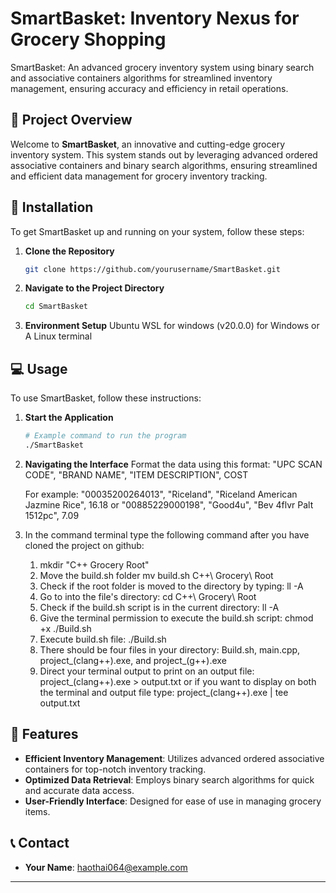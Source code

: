 # SmartBasket: Inventory Nexus for Grocery Shopping
SmartBasket: An advanced grocery inventory system using binary search and associative containers algorithms for streamlined inventory management, ensuring accuracy and efficiency in retail operations.

## 🌟 Project Overview
Welcome to **SmartBasket**, an innovative and cutting-edge grocery inventory system. This system stands out by leveraging advanced ordered associative containers and binary search algorithms, ensuring streamlined and efficient data management for grocery inventory tracking.

## 🚀 Installation

To get SmartBasket up and running on your system, follow these steps:

1. **Clone the Repository**
    ```bash
    git clone https://github.com/yourusername/SmartBasket.git
    ```

2. **Navigate to the Project Directory**
    ```bash
    cd SmartBasket
    ```

3. **Environment Setup**
    Ubuntu WSL for windows (v20.0.0) for Windows or
    A Linux terminal


## 💻 Usage

To use SmartBasket, follow these instructions:

1. **Start the Application**
    ```bash
    # Example command to run the program
    ./SmartBasket
    ```

2. **Navigating the Interface**
    Format the data using this format: "UPC SCAN CODE", "BRAND NAME", "ITEM DESCRIPTION", COST
   
    For example:
      "00035200264013", "Riceland", "Riceland American Jazmine Rice", 16.18
       or
      "00885229000198", "Good4u", "Bev 4flvr Palt 1512pc", 7.09
   
3. In the command terminal type the following command after you have cloned the project on github:
   1. mkdir "C++ Grocery Root"
   2. Move the build.sh folder mv build.sh C++\ Grocery\ Root
   3. Check if the root folder is moved to the directory by typing: ll -A
   4. Go to into the file's directory: cd C++\ Grocery\ Root
   5. Check if the build.sh script is in the current directory: ll -A
   6. Give the terminal permission to execute the build.sh script: chmod +x ./Build.sh
   7. Execute build.sh file: ./Build.sh
   8. There should be four files in your directory: Build.sh, main.cpp, project_(clang++).exe, and project_(g++).exe
   9. Direct your terminal output to print on an output file: project_(clang++).exe > output.txt
      or if you want to display on both the terminal and output file type: project_(clang++).exe | tee output.txt
    
## 🌈 Features

- **Efficient Inventory Management**: Utilizes advanced ordered associative containers for top-notch inventory tracking.
- **Optimized Data Retrieval**: Employs binary search algorithms for quick and accurate data access.
- **User-Friendly Interface**: Designed for ease of use in managing grocery items.

## 📞 Contact

- **Your Name**: haothai064@example.com

---


